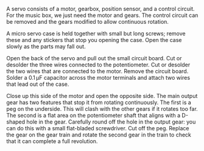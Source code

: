 A servo consists of a motor, gearbox, position sensor, and a control circuit. For the music box, we just need the motor and gears. The control circuit can be removed and the gears modified to allow continuous rotation.

A micro servo case is held together with small but long screws; remove these and any stickers that stop you opening the case. Open the case slowly as the parts may fall out.

Open the back of the servo and pull out the small circuit board. Cut or desolder the three wires connected to the potentiometer. Cut or desolder the two wires that are connected to the motor. Remove the circuit board. Solder a 0.1 μF capacitor across the motor terminals and attach two wires that lead out of the case.

Close up this side of the motor and open the opposite side. The main output gear has two features that stop it from rotating continuously. The first is a peg on the underside. This will clash with the other gears if it rotates too far. The second is a flat area on the potentiometer shaft that aligns with a D-shaped hole in the gear. Carefully round off the hole in the output gear: you can do this with a small flat-bladed screwdriver. Cut off the peg. Replace the gear on the gear train and rotate the second gear in the train to check that it can complete a full revolution.